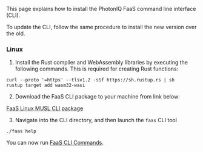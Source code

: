 This page explains how to install the PhotonIQ FaaS command line interface (CLI).

To update the CLI, follow the same procedure to install the new version over the old.

### Linux

1) Install the Rust compiler and WebAssembly libraries by executing the following commands. This is required for creating Rust functions:

```shell
curl --proto '=https' --tlsv1.2 -sSf https://sh.rustup.rs | sh
rustup target add wasm32-wasi
```

2) Download the FaaS CLI package to your machine from link below:

[FaaS Linux MUSL CLI package](https://dlozina-macrometa.github.io/demo6/faas-1.0.0-x86_64-unknown-linux-musl.tar.gz)

3) Navigate into the CLI directory, and then launch the `faas` CLI tool

```shell
./faas help
```

You can now run [FaaS CLI Commands](faas-cli-commands.md).
